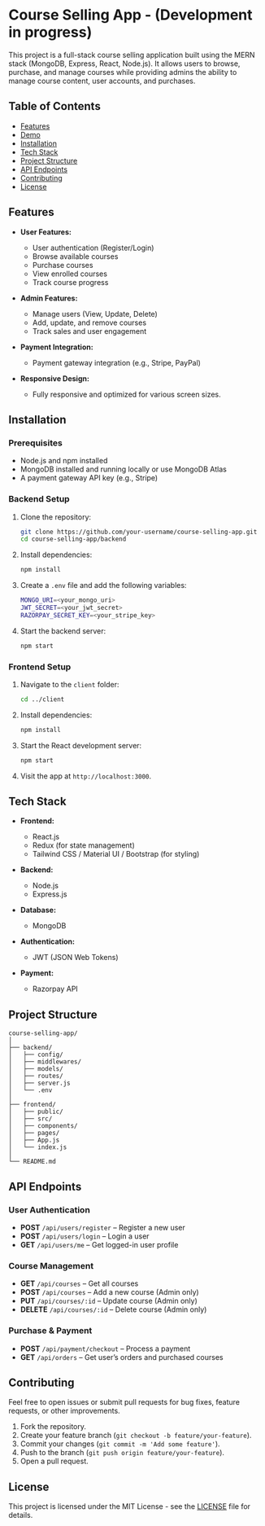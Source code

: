 # Course Selling App - (Development in progress)

This project is a full-stack course selling application built using the MERN stack (MongoDB, Express, React, Node.js). It allows users to browse, purchase, and manage courses while providing admins the ability to manage course content, user accounts, and purchases.

## Table of Contents

- [Features](#features)
- [Demo](#demo)
- [Installation](#installation)
- [Tech Stack](#tech-stack)
- [Project Structure](#project-structure)
- [API Endpoints](#api-endpoints)
- [Contributing](#contributing)
- [License](#license)

## Features

- **User Features:**
  - User authentication (Register/Login)
  - Browse available courses
  - Purchase courses
  - View enrolled courses
  - Track course progress

- **Admin Features:**
  - Manage users (View, Update, Delete)
  - Add, update, and remove courses
  - Track sales and user engagement

- **Payment Integration:**
  - Payment gateway integration (e.g., Stripe, PayPal)

- **Responsive Design:**
  - Fully responsive and optimized for various screen sizes.

## Installation

### Prerequisites
- Node.js and npm installed
- MongoDB installed and running locally or use MongoDB Atlas
- A payment gateway API key (e.g., Stripe)

### Backend Setup

1. Clone the repository:

   ```bash
   git clone https://github.com/your-username/course-selling-app.git
   cd course-selling-app/backend
   ```

2. Install dependencies:

   ```bash
   npm install
   ```

3. Create a `.env` file and add the following variables:

   ```bash
   MONGO_URI=<your_mongo_uri>
   JWT_SECRET=<your_jwt_secret>
   RAZORPAY_SECRET_KEY=<your_stripe_key>
   ```

4. Start the backend server:

   ```bash
   npm start
   ```

### Frontend Setup

1. Navigate to the `client` folder:

   ```bash
   cd ../client
   ```

2. Install dependencies:

   ```bash
   npm install
   ```

3. Start the React development server:

   ```bash
   npm start
   ```

4. Visit the app at `http://localhost:3000`.

## Tech Stack

- **Frontend:**
  - React.js
  - Redux (for state management)
  - Tailwind CSS / Material UI / Bootstrap (for styling)
  
- **Backend:**
  - Node.js
  - Express.js
  
- **Database:**
  - MongoDB

- **Authentication:**
  - JWT (JSON Web Tokens)

- **Payment:**
  - Razorpay API

## Project Structure

```
course-selling-app/
│
├── backend/
│   ├── config/
│   ├── middlewares/
│   ├── models/
│   ├── routes/
│   ├── server.js
│   └── .env
│
├── frontend/
│   ├── public/
│   ├── src/
│   ├── components/
│   ├── pages/
│   ├── App.js
│   └── index.js
│
└── README.md
```

## API Endpoints

### User Authentication

- **POST** `/api/users/register` – Register a new user
- **POST** `/api/users/login` – Login a user
- **GET** `/api/users/me` – Get logged-in user profile

### Course Management

- **GET** `/api/courses` – Get all courses
- **POST** `/api/courses` – Add a new course (Admin only)
- **PUT** `/api/courses/:id` – Update course (Admin only)
- **DELETE** `/api/courses/:id` – Delete course (Admin only)

### Purchase & Payment

- **POST** `/api/payment/checkout` – Process a payment
- **GET** `/api/orders` – Get user’s orders and purchased courses

## Contributing

Feel free to open issues or submit pull requests for bug fixes, feature requests, or other improvements.

1. Fork the repository.
2. Create your feature branch (`git checkout -b feature/your-feature`).
3. Commit your changes (`git commit -m 'Add some feature'`).
4. Push to the branch (`git push origin feature/your-feature`).
5. Open a pull request.

## License

This project is licensed under the MIT License - see the [LICENSE](LICENSE) file for details.
